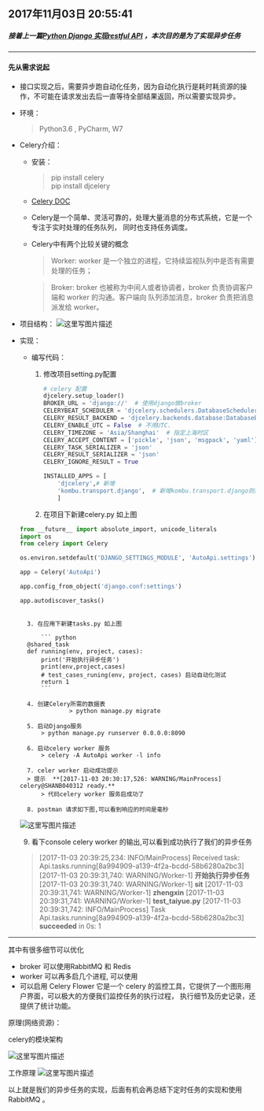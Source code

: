 2017年11月03日 20:55:41
---
##### 接着上一篇[Python Django 实现restful API](http://blog.csdn.net/xie_0723/article/details/78219007) ，本次目的是为了实现异步任务




---



#### **先从需求说起**

- 接口实现之后，需要异步跑自动化任务，因为自动化执行是耗时耗资源的操作，不可能在请求发出去后一直等待全部结果返回，所以需要实现异步。



- 环境：
	> Python3.6 , PyCharm,  W7



- Celery介绍：
	- 安装：
		> pip install celery  
		> pip install djcelery
		
		
	-  [Celery DOC](http://docs.celeryproject.org/en/latest/django/first-steps-with-django.html)

	- Celery是一个简单、灵活可靠的，处理大量消息的分布式系统，它是一个专注于实时处理的任务队列， 同时也支持任务调度。
	- Celery中有两个比较关键的概念
		> Worker: worker 是一个独立的进程，它持续监视队列中是否有需要处理的任务；
		
		> Broker: broker 也被称为中间人或者协调者，broker 负责协调客户端和 worker 的沟通。客户端向 队列添加消息，broker 负责把消息派发给 worker。 


- 项目结构：
		![这里写图片描述](http://img.blog.csdn.net/20171103195437320?watermark/2/text/aHR0cDovL2Jsb2cuY3Nkbi5uZXQveGllXzA3MjM=/font/5a6L5L2T/fontsize/400/fill/I0JBQkFCMA==/dissolve/70/gravity/SouthEast)


- 实现：

	- 编写代码：
		1. 修改项目setting.py配置
			```python
			# celery 配置
			djcelery.setup_loader()
			BROKER_URL = 'django://'  # 使用django做broker
			CELERYBEAT_SCHEDULER = 'djcelery.schedulers.DatabaseScheduler'  # 定时任务.
			CELERY_RESULT_BACKEND = 'djcelery.backends.database:DatabaseBackend'  # 需要跟踪任务的状态时保存结果和状态
			CELERY_ENABLE_UTC = False  # 不用UTC.
			CELERY_TIMEZONE = 'Asia/Shanghai'  # 指定上海时区
			CELERY_ACCEPT_CONTENT = ['pickle', 'json', 'msgpack', 'yaml']  # 允许的格式
			CELERY_TASK_SERIALIZER = 'json'
			CELERY_RESULT_SERIALIZER = 'json'
			CELERY_IGNORE_RESULT = True
			
			INSTALLED_APPS = [
			    'djcelery',# 新增
			    'kombu.transport.django',  # 新增kombu.transport.django则是基于Django的broker
			    ]

			```
		

		2. 在项目下新建celery.py 如上图				
	```python
	from __future__ import absolute_import, unicode_literals
	import os
	from celery import Celery
	
	os.environ.setdefault('DJANGO_SETTINGS_MODULE', 'AutoApi.settings')
	
	app = Celery('AutoApi')
	
	app.config_from_object('django.conf:settings')
	
	app.autodiscover_tasks()
		
	```
		3. 在应用下新建tasks.py 如上图

			``` python 
		@shared_task
		def running(env, project, cases):
		    print('开始执行异步任务') 
		    print(env,project,cases)
			# test_cases_runing(env, project, cases) 启动自动化测试
		    return 1
			```  

		4. 创建Celery所需的数据表	
					> python manage.py migrate

		5. 启动Django服务
			> python manage.py runserver 0.0.0.0:8090
	
		6. 启动celery worker 服务
			> celery -A AutoApi worker -l info

		7. celer worker 启动成功提示
		> 提示  **[2017-11-03 20:30:17,526: WARNING/MainProcess] celery@SHANB040312 ready.**
			> 代码celery worker 服务启成功了

		8. postman 请求如下图,可以看到响应的时间是毫秒
	![这里写图片描述](http://img.blog.csdn.net/20171103204227254?watermark/2/text/aHR0cDovL2Jsb2cuY3Nkbi5uZXQveGllXzA3MjM=/font/5a6L5L2T/fontsize/400/fill/I0JBQkFCMA==/dissolve/70/gravity/SouthEast)

	9. 看下console celery worker 的输出,可以看到成功执行了我们的异步任务
	> [2017-11-03 20:39:25,234: INFO/MainProcess] Received task: Api.tasks.running[8a994909-a139-4f2a-bcdd-58b6280a2bc3]
[2017-11-03 20:39:31,740: WARNING/Worker-1] **开始执行异步任务**
[2017-11-03 20:39:31,740: WARNING/Worker-1] **sit**
[2017-11-03 20:39:31,741: WARNING/Worker-1] **zhengxin**
[2017-11-03 20:39:31,741: WARNING/Worker-1] **test_taiyue.py**
[2017-11-03 20:39:31,742: INFO/MainProcess] Task Api.tasks.running[8a994909-a139-4f2a-bcdd-58b6280a2bc3] **succeeded** in 0s: 1





----




其中有很多细节可以优化

-  broker 可以使用RabbitMQ 和 Redis  
-  worker 可以再多启几个进程, 可以使用
-  可以启用 Celery Flower 它是一个 celery 的监控工具，它提供了一个图形用户界面，可以极大的方便我们监控任务的执行过程， 执行细节及历史记录，还提供了统计功能。

原理(网络资源)：

celery的模块架构

![这里写图片描述](http://img.blog.csdn.net/20171103205326634?watermark/2/text/aHR0cDovL2Jsb2cuY3Nkbi5uZXQveGllXzA3MjM=/font/5a6L5L2T/fontsize/400/fill/I0JBQkFCMA==/dissolve/70/gravity/SouthEast)



工作原理
![这里写图片描述](http://img.blog.csdn.net/20171103205400331?watermark/2/text/aHR0cDovL2Jsb2cuY3Nkbi5uZXQveGllXzA3MjM=/font/5a6L5L2T/fontsize/400/fill/I0JBQkFCMA==/dissolve/70/gravity/SouthEast)




以上就是我们的异步任务的实现，后面有机会再总结下定时任务的实现和使用RabbitMQ 。